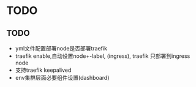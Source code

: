 
# TODO

## TODO

* yml文件配置部署node是否部署traefik
* traefik enable,自动设置node+-label, (ingress), traefik 只部署到ingress node
* 支持traefik keepalived
* env集群层面必要组件设置(dashboard)